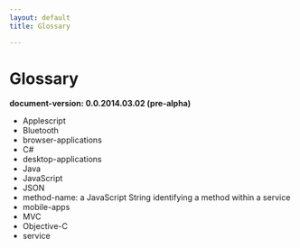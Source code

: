 ```yaml
---
layout: default
title: Glossary

---
```




Glossary
========
**document-version:  0.0.2014.03.02 (pre-alpha)**

- Applescript
- Bluetooth
- browser-applications
- C#
- desktop-applications
- Java
- JavaScript
- JSON
- method-name: a JavaScript String identifying a method within a
    service
- mobile-apps
- MVC
- Objective-C
- service


